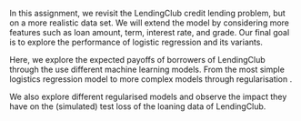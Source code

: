In this assignment, we revisit the LendingClub credit lending problem, but on a more realistic data set. We will extend the model by considering more features such as loan amount, term, interest rate, and grade. Our final goal is to explore the performance of logistic regression and its variants.

Here, we explore the expected payoffs of borrowers of LendingClub through the use different machine learning models. From the most simple logistics regression model to more complex models through regularisation . 

We also explore different regularised models and observe the impact they have on the (simulated) test loss of the loaning data of LendingClub.
